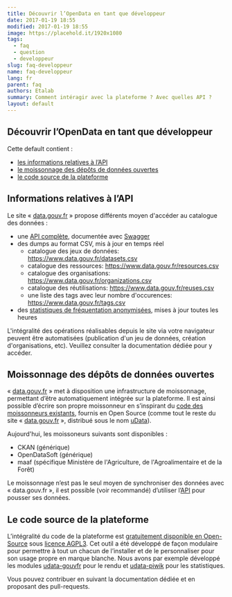 ```yaml
---
title: Découvrir l’OpenData en tant que développeur
date: 2017-01-19 18:55
modified: 2017-01-19 18:55
image: https://placehold.it/1920x1080
tags:
  - faq
  - question
  - developpeur
slug: faq-developpeur
name: faq-developpeur
lang: fr
parent: faq
authors: Etalab
summary: Comment intéragir avec la plateforme ? Avec quelles API ?
layout: default
---
```


## Découvrir l’OpenData en tant que développeur

Cette default contient :

- [les informations relatives à l’API](#section-api)
- [le moissonnage des dépôts de données ouvertes](#section-moissonage)
- [le code source de la plateforme](#section-code)

<span id="section-api"></span>
## Informations relatives à l’API

Le site « [data.gouv.fr][] » propose différents moyen d'accéder au catalogue des données :

- une [API complète][API], documentée avec [Swagger][swagger]
- des dumps au format CSV, mis à jour en temps réel
  - catalogue des jeux de données: <https://www.data.gouv.fr/datasets.csv>
  - catalogue des ressources: <https://www.data.gouv.fr/resources.csv>
  - catalogue des organisations: <https://www.data.gouv.fr/organizations.csv>
  - catalogue des réutilisations: <https://www.data.gouv.fr/reuses.csv>
  - une liste des tags avec leur nombre d'occurences: <https://www.data.gouv.fr/tags.csv>
- des [statistiques de fréquentation anonymisées][piwik], mises à jour toutes les heures

L'intégralité des opérations réalisables depuis le site via votre navigateur peuvent être automatisées
(publication d'un jeu de données, création d'organisations, etc).
Veuillez consulter la documentation dédiée pour y accéder.

<span id="section-moissonage"></span>
## Moissonnage des dépôts de données ouvertes

« [data.gouv.fr][] » met à disposition une infrastructure de moissonnage,
permettant d’être automatiquement intégrée sur la plateforme.
Il est ainsi possible d’écrire son propre moissonneur en s’inspirant
du [code des moissonneurs existants][moissonneurs],
fournis en Open Source (comme tout le reste du site « [data.gouv.fr][] », distribué sous le nom [uData][]).

Aujourd'hui, les moissoneurs suivants sont disponibles :

- CKAN (générique)
- OpenDataSoft (générique)
- maaf (spécifique Ministère de l'Agriculture, de l'Agroalimentaire et de la Forêt)

Le moissonnage n’est pas le seul moyen de synchroniser des données avec « data.gouv.fr »,
il est possible (voir recommandé) d’utiliser l’[API][] pour pousser ses données.

<span id="section-code"></span>
## Le code source de la plateforme

L’intégralité du code de la plateforme est [gratuitement disponible en Open-Source][uData]
sous [licence AGPL3][agpl3].
Cet outil a été développé de façon modulaire pour permettre à tout un chacun de l’installer
et de le personnaliser pour son usage propre en marque blanche.
Nous avons par exemple développé les modules [udata-gouvfr][] pour le rendu
et [udata-piwik][] pour les statistiques.

Vous pouvez contribuer en suivant la documentation dédiée et en proposant des pull-requests.

[data.gouv.fr]: https://www.data.gouv.fr/
[API]: https://www.data.gouv.fr/api/
[swagger]: http://swagger.io/
[piwik]: https://stats.data.gouv.fr/
[moissonneurs]: https://github.com/opendatateam/udata/tree/master/udata/harvest/backends
[uData]: https://github.com/opendatateam/udata
[agpl3]: https://www.gnu.org/licenses/agpl-3.0.html
[udata-gouvfr]: https://github.com/etalab/udata-gouvfr
[udata-piwik]: https://github.com/opendatateam/udata-piwik
